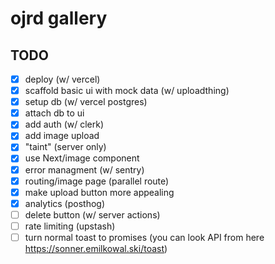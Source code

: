 # ojrd gallery

## TODO

- [x] deploy (w/ vercel)
- [x] scaffold basic ui with mock data (w/ uploadthing)
- [x] setup db (w/ vercel postgres)
- [x] attach db to ui
- [x] add auth (w/ clerk)
- [x] add image upload
- [x] "taint" (server only) 
- [x] use Next/image component
- [x] error managment (w/ sentry)
- [x] routing/image page (parallel route)
- [x] make upload button more appealing
- [x] analytics (posthog)
- [ ] delete button (w/ server actions)
- [ ] rate limiting (upstash)
- [ ] turn normal toast to promises (you can look API from here https://sonner.emilkowal.ski/toast)